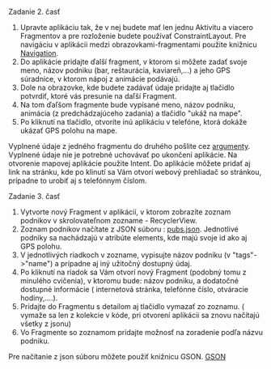 <p class="lead">Zadanie 2. časť</p>

<ol>
<li>Upravte aplikáciu tak, že v nej budete mať len jednu Aktivitu a viacero Fragmentov a pre rozloženie budete používať ConstraintLayout. Pre navigáciu v aplikácii medzi obrazovkami-fragmentami použite knižnicu <a href="https://developer.android.com/guide/navigation">Navigation</a>.</li>
<li>Do aplikácie pridajte ďalší fragment, v ktorom si môžete zadať svoje meno, názov podniku (bar, reštaurácia, kaviareň,...) a jeho GPS súradnice, v ktorom nápoj z animácie podávajú.</li>
<li>Dole na obrazovke, kde budete zadávať údaje pridajte aj tlačidlo potvrdiť, ktoré vás presunie na daľší Fragment.</li>
<li>Na tom ďaľšom fragmente bude vypísané meno, názov podniku, animácia (z predchádzajúceho zadania) a tlačidlo "ukáž na mape".</li>
<li>Po kliknutí na tlačidlo, otvoríte inú aplikáciu v telefóne, ktorá dokáže ukázať GPS polohu na mape. </li>
</ol>

<p>Vyplnené údaje z jedného fragmentu do druhého pošlite cez <a href="https://developer.android.com/guide/navigation/navigation-pass-data">argumenty</a>. Vyplnené údaje nie je potrebné uchovávať po ukončení aplikácie.
Na otvorenie mapovej aplikácie použite Intent. Do aplikácie môžete pridať aj link na stránku, kde po klinutí sa Vám otvorí webový prehliadač so stránkou, prípadne to urobiť aj s telefónnym číslom.</p>

<p class="lead">Zadanie 3. časť</p>
<ol>
<li>Vytvorte nový Fragment v aplikácií, v ktorom zobrazíte zoznam podnikov v skrolovateľnom zozname - RecyclerView.</li>
<li>Zoznam podnikov načítate z JSON súboru : <a href="data/pubs.json">pubs.json</a>. Jednotlivé podniky sa nachádzajú v atribúte elements, kde majú svoje id ako aj GPS polohu.</li>

<li>V jednotlivých riadkoch v zozname, vypisujte názov podniku (v "tags"-&gt;"name") a prípadne aj iný užitočný dostupný údaj.</li>
<li>Po kliknutí na riadok sa Vám otvorí nový Fragment (podobný tomu z minulého cvičenia), v ktoromu bude: názov podniku, a dodatočné dostupné informácie ( internetová stránka, telefónne číslo, otváracie hodiny,....).</li>
<li>Pridajte do Fragmentu s detailom aj tlačidlo vymazať zo zoznamu. ( vymaže sa len z kolekcie v kóde, pri otvorení aplikácii sa znovu načítajú všetky z jsonu)</li>
<li>Vo Fragmente so zoznamom pridajte možnosť na zoradenie podľa názvu podniku.</li>  
</ol>
<p>Pre načítanie z json súboru môžete použiť knižnicu GSON. <a href="https://github.com/google/gson"> GSON </a></p>